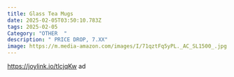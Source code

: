 ```yaml
---
title: Glass Tea Mugs
date: 2025-02-05T03:50:10.783Z
tags: 2025-02-05
Category: "OTHER  "
description: " PRICE DROP, 7.XX"
image: https://m.media-amazon.com/images/I/71qztFq5yPL._AC_SL1500_.jpg
---
```

https://joylink.io/tlcjqKw   ad